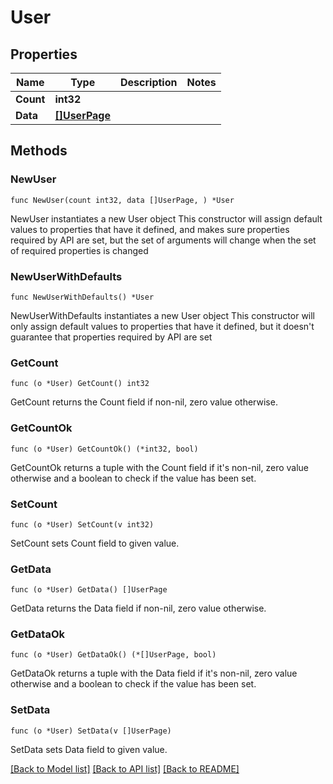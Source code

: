 # User

## Properties

Name | Type | Description | Notes
------------ | ------------- | ------------- | -------------
**Count** | **int32** |  | 
**Data** | [**[]UserPage**](UserPage.md) |  | 

## Methods

### NewUser

`func NewUser(count int32, data []UserPage, ) *User`

NewUser instantiates a new User object
This constructor will assign default values to properties that have it defined,
and makes sure properties required by API are set, but the set of arguments
will change when the set of required properties is changed

### NewUserWithDefaults

`func NewUserWithDefaults() *User`

NewUserWithDefaults instantiates a new User object
This constructor will only assign default values to properties that have it defined,
but it doesn't guarantee that properties required by API are set

### GetCount

`func (o *User) GetCount() int32`

GetCount returns the Count field if non-nil, zero value otherwise.

### GetCountOk

`func (o *User) GetCountOk() (*int32, bool)`

GetCountOk returns a tuple with the Count field if it's non-nil, zero value otherwise
and a boolean to check if the value has been set.

### SetCount

`func (o *User) SetCount(v int32)`

SetCount sets Count field to given value.


### GetData

`func (o *User) GetData() []UserPage`

GetData returns the Data field if non-nil, zero value otherwise.

### GetDataOk

`func (o *User) GetDataOk() (*[]UserPage, bool)`

GetDataOk returns a tuple with the Data field if it's non-nil, zero value otherwise
and a boolean to check if the value has been set.

### SetData

`func (o *User) SetData(v []UserPage)`

SetData sets Data field to given value.



[[Back to Model list]](../README.md#documentation-for-models) [[Back to API list]](../README.md#documentation-for-api-endpoints) [[Back to README]](../README.md)


